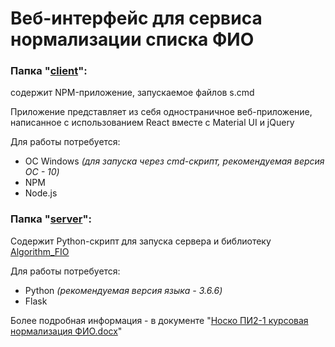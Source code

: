 # Веб-интерфейс для сервиса нормализации списка ФИО

### Папка "[client](https://github.com/MaximNosko/FIO_normalization/tree/master/client)":

содержит NPM-приложение, запускаемое файлов s.cmd

Приложение представляет из себя одностраничное веб-приложение, написанное с использованием React вместе с Material UI и jQuery

Для работы потребуется:
* ОС Windows *(для запуска через cmd-скрипт, рекомендуемая версия ОС - 10)*
* NPM
* Node.js

### Папка "[server](https://github.com/MaximNosko/FIO_normalization/tree/master/server)":

Содержит Python-скрипт для запуска сервера и библиотеку [Algorithm_FIO](https://github.com/AnnaBuchneva/Algorithm_FIO)

Для работы потребуется:
* Python *(рекомендуемая версия языка - 3.6.6)*
* Flask

Более подробная информация - в документе "[Носко ПИ2-1 курсовая нормализация ФИО.docx](https://github.com/MaximNosko/FIO_normalization/blob/master/Носко%20ПИ2-1%20курсовая%20нормализация%20ФИО.docx)"
